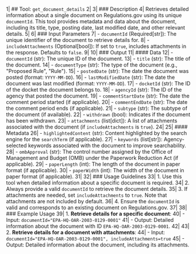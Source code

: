 1| ## Tool: `get_document_details`
2| 
3| ### Description
4| Retrieves detailed information about a single document on Regulations.gov using its unique `documentId`. This tool provides metadata and data about the document, including its title, type, posting date, last modified date, and other relevant details.
5| 
6| ### Input Parameters
7| - `documentId` (Required[str]): The unique identifier of the document to retrieve details for.
8| - `includeAttachments` (Optional[bool]): If set to `true`, includes attachments in the response. Defaults to `false`.
9| 
10| ### Output
11| #### Data
12| - `documentId` (str): The unique ID of the document.
13| - `title` (str): The title of the document.
14| - `documentType` (str): The type of the document (e.g., "Proposed Rule", "Rule").
15| - `postedDate` (str): The date the document was posted (format: `YYYY-MM-DD`).
16| - `lastModifiedDate` (str): The date the document was last modified (format: `YYYY-MM-DD`).
17| - `docketId` (str): The ID of the docket the document belongs to.
18| - `agencyId` (str): The ID of the agency that posted the document.
19| - `commentStartDate` (str): The date the comment period started (if applicable).
20| - `commentEndDate` (str): The date the comment period ends (if applicable).
21| - `subtype` (str): The subtype of the document (if available).
22| - `withdrawn` (bool): Indicates if the document has been withdrawn.
23| - `attachments` (list[dict]): A list of attachments associated with the document (if `includeAttachments` is `true`).
24| 
25| #### Metadata
26| - `highlightedContent` (str): Content highlighted by the search engine for the `searchTerm` (if applicable).
27| - `keywords` (list[str]): Agency-selected keywords associated with the document to improve searchability.
28| - `ombApproval` (str): The control number assigned by the Office of Management and Budget (OMB) under the Paperwork Reduction Act (if applicable).
29| - `paperLength` (int): The length of the document in paper format (if applicable).
30| - `paperWidth` (int): The width of the document in paper format (if applicable).
31| 
32| ### Usage Guidelines
33| 1. Use this tool when detailed information about a specific document is required.
34| 2. Always provide a valid `documentId` to retrieve the document details.
35| 3. If attachments are needed, set `includeAttachments` to `true`. Note that attachments are not included by default.
36| 4. Ensure the `documentId` is valid and corresponds to an existing document on Regulations.gov.
37| 
38| ### Example Usage
39| 1. **Retrieve details for a specific document**:
40|    - Input: `documentId="EPA-HQ-OAR-2003-0129-0001"`
41|    - Output: Detailed information about the document with ID `EPA-HQ-OAR-2003-0129-0001`.
42| 
43| 2. **Retrieve details for a document with attachments**:
44|    - Input: `documentId="EPA-HQ-OAR-2003-0129-0001", includeAttachments=true`
45|    - Output: Detailed information about the document, including its attachments.
